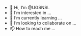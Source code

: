 - 👋 Hi, I’m @UGSNSL
- 👀 I’m interested in ...
- 🌱 I’m currently learning ...
- 💞️ I’m looking to collaborate on ...
- 📫 How to reach me ...

<!---
UGSNSL/UGSNSL is a ✨ special ✨ repository because its `README.md` (this file) appears on your GitHub profile.
You can click the Preview link to take a look at your changes.
--->
